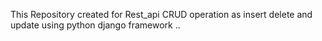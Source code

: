 This Repository created for Rest_api CRUD operation as insert delete and update using python django framework ..
